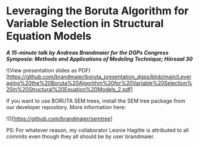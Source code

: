 Leveraging the Boruta Algorithm for Variable Selection in Structural Equation Models
=========

***A 15-minute talk by Andreas Brandmaier for the DGPs Congress Symposia: Methods and Applications of Modeling Technique; Hörsaal 30***

!(View presentation slides as PDF)[https://github.com/brandmaier/boruta_presentation_dgps/blob/main/Leveraging%20the%20Boruta%20Algorithm%20for%20Variable%20Selection%20in%20Structural%20Equation%20Models_2.pdf]

If you want to use BORUTA SEM trees, install the SEM tree package from our developer repository. More information here:

!()[https://github.com/brandmaier/semtree]


PS: For whatever reason, my collaborator Leonie Hagitte is attributed to all commits even though they all should be by user brandmaier.
